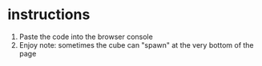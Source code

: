 # instructions
1. Paste the code into the browser console
2. Enjoy
note: sometimes the cube can "spawn" at the very bottom of the page
